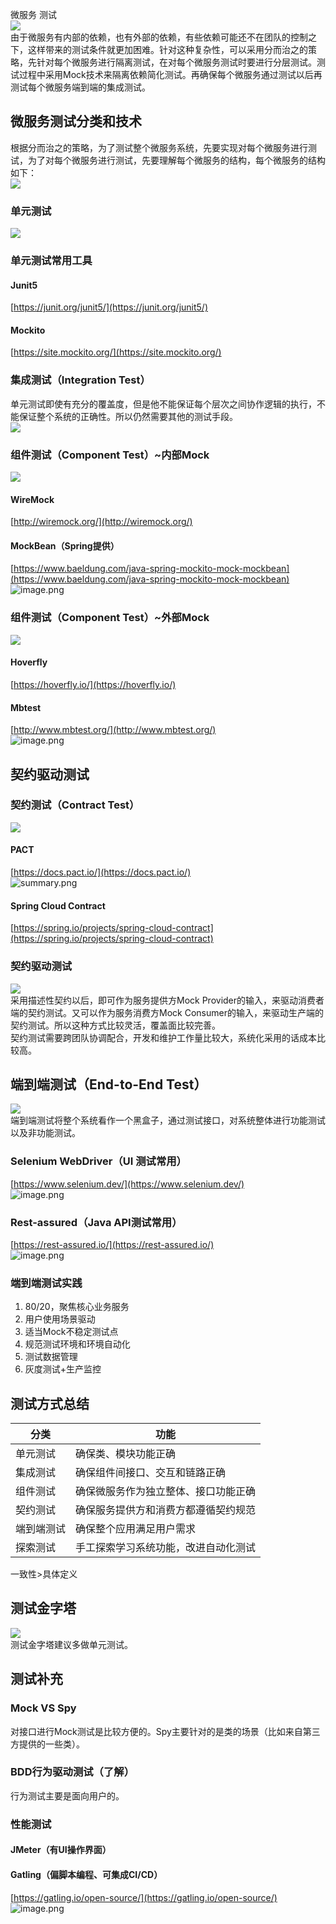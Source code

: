 微服务 测试<br />![](https://cdn.nlark.com/yuque/0/2021/jpeg/396745/1631286871990-529a66dd-b505-4392-bd00-677f8f6f55ca.jpeg)<br />由于微服务有内部的依赖，也有外部的依赖，有些依赖可能还不在团队的控制之下，这样带来的测试条件就更加困难。针对这种复杂性，可以采用分而治之的策略，先针对每个微服务进行隔离测试，在对每个微服务测试时要进行分层测试。测试过程中采用Mock技术来隔离依赖简化测试。再确保每个微服务通过测试以后再测试每个微服务端到端的集成测试。
<a name="qZ3m9"></a>
## 微服务测试分类和技术
根据分而治之的策略，为了测试整个微服务系统，先要实现对每个微服务进行测试，为了对每个微服务进行测试，先要理解每个微服务的结构，每个微服务的结构如下：<br />![](https://cdn.nlark.com/yuque/0/2021/jpeg/396745/1631288162294-7f411389-b6fc-4be7-b09e-b3f9b1dbd65e.jpeg)
<a name="I3lsK"></a>
### 单元测试
![](https://cdn.nlark.com/yuque/0/2021/jpeg/396745/1631288530356-704b78e7-1b9e-4330-8af4-9f0cb2ed4460.jpeg)
<a name="MDpHM"></a>
### 单元测试常用工具
<a name="Cg0sS"></a>
#### Junit5
[https://junit.org/junit5/](https://junit.org/junit5/)
<a name="tv50D"></a>
#### Mockito
[https://site.mockito.org/](https://site.mockito.org/)
<a name="hDblx"></a>
### 集成测试（Integration Test）
单元测试即使有充分的覆盖度，但是他不能保证每个层次之间协作逻辑的执行，不能保证整个系统的正确性。所以仍然需要其他的测试手段。<br />![](https://cdn.nlark.com/yuque/0/2021/jpeg/396745/1631535013854-8986a30d-90f4-470b-8846-a65da1c58d23.jpeg)
<a name="s3a7C"></a>
### 组件测试（Component Test）~内部Mock
![](https://cdn.nlark.com/yuque/0/2021/jpeg/396745/1631535016089-590c3c04-2409-4a3e-9675-c808caca81bd.jpeg)
<a name="KWn9X"></a>
#### WireMock
[http://wiremock.org/](http://wiremock.org/)
<a name="rUZ1p"></a>
#### MockBean（Spring提供）
[https://www.baeldung.com/java-spring-mockito-mock-mockbean](https://www.baeldung.com/java-spring-mockito-mock-mockbean)<br />![image.png](https://cdn.nlark.com/yuque/0/2021/png/396745/1631289429836-e8ce9e17-3f10-4f1e-a1b5-e348124043ce.png#clientId=u85cf25cb-da61-4&from=paste&height=599&id=uaf1689eb&originHeight=1796&originWidth=3798&originalType=binary&ratio=1&size=751653&status=done&style=shadow&taskId=ufbd34584-bcf5-4d7e-bae5-703be4f0e8f&width=1266)
<a name="ey7OM"></a>
### 组件测试（Component Test）~外部Mock
![](https://cdn.nlark.com/yuque/0/2021/jpeg/396745/1631535020007-c61e4014-4300-4d36-be00-71eeda4b99f7.jpeg)
<a name="bgkLN"></a>
#### Hoverfly
[https://hoverfly.io/](https://hoverfly.io/)
<a name="QCawd"></a>
#### Mbtest
[http://www.mbtest.org/](http://www.mbtest.org/)<br />![image.png](https://cdn.nlark.com/yuque/0/2021/png/396745/1631289891469-0677fac0-f55e-439c-bb47-e8c6ad13763d.png#clientId=u85cf25cb-da61-4&from=paste&height=601&id=u68177d02&originHeight=1803&originWidth=3840&originalType=binary&ratio=1&size=922207&status=done&style=none&taskId=u87209246-61cd-4eb7-b766-58887e2845e&width=1280)
<a name="sCIDF"></a>
## 契约驱动测试
<a name="A6JRJ"></a>
### 契约测试（Contract Test）
![](https://cdn.nlark.com/yuque/0/2021/jpeg/396745/1631462344572-5ce01e89-7d36-4389-99a9-b67267d1a950.jpeg)
<a name="Li5IC"></a>
#### PACT
[https://docs.pact.io/](https://docs.pact.io/)<br />![summary.png](https://cdn.nlark.com/yuque/0/2021/png/396745/1631462358421-e64c314a-a2e5-433a-b730-b76ed1ee3387.png#clientId=u76d8c948-758b-4&from=ui&id=u290ee2b6&originHeight=1342&originWidth=1799&originalType=binary&ratio=1&size=404885&status=done&style=stroke&taskId=u7832b215-b4c1-4db9-aa28-9bf5f2fb89a)
<a name="H4Jy3"></a>
#### Spring Cloud Contract
[https://spring.io/projects/spring-cloud-contract](https://spring.io/projects/spring-cloud-contract)
<a name="Lmzwd"></a>
### 契约驱动测试
![](https://cdn.nlark.com/yuque/0/2021/jpeg/396745/1631496624517-30745b33-f7a8-47f4-8f58-80bbcbbe314b.jpeg)<br />采用描述性契约以后，即可作为服务提供方Mock Provider的输入，来驱动消费者端的契约测试。又可以作为服务消费方Mock Consumer的输入，来驱动生产端的契约测试。所以这种方式比较灵活，覆盖面比较完善。<br />契约测试需要跨团队协调配合，开发和维护工作量比较大，系统化采用的话成本比较高。
<a name="P65BV"></a>
## 端到端测试（End-to-End Test）
![](https://cdn.nlark.com/yuque/0/2021/jpeg/396745/1631533141367-9c8216ef-7a1e-432b-b7c9-6361c728d35d.jpeg)<br />端到端测试将整个系统看作一个黑盒子，通过测试接口，对系统整体进行功能测试以及非功能测试。
<a name="fWdr9"></a>
### Selenium WebDriver（UI 测试常用）
[https://www.selenium.dev/](https://www.selenium.dev/)<br />![image.png](https://cdn.nlark.com/yuque/0/2021/png/396745/1631533026091-436f7226-a3a1-4ead-bf69-72ea7e41c308.png#clientId=ue3013844-29b4-4&from=paste&height=601&id=uf083dca8&originHeight=1803&originWidth=3798&originalType=binary&ratio=1&size=544388&status=done&style=stroke&taskId=uc3b9ddae-8193-483c-a220-7add3a070ee&width=1266)
<a name="p8huZ"></a>
### Rest-assured（Java API测试常用）
[https://rest-assured.io/](https://rest-assured.io/)<br />![image.png](https://cdn.nlark.com/yuque/0/2021/png/396745/1631533168518-bde80f20-00ec-47d4-b7f4-4e6a453cb66f.png#clientId=ue3013844-29b4-4&from=paste&height=601&id=u34aeaded&originHeight=1803&originWidth=3798&originalType=binary&ratio=1&size=3648837&status=done&style=none&taskId=ua5f7ea02-b2bd-46f5-9a21-7c6daa536ee&width=1266)
<a name="CmglH"></a>
### 端到端测试实践

1. 80/20，聚焦核心业务服务
2. 用户使用场景驱动
3. 适当Mock不稳定测试点
4. 规范测试环境和环境自动化
5. 测试数据管理
6. 灰度测试+生产监控
<a name="ikWwU"></a>
## 测试方式总结
| 分类 | 功能 |
| --- | --- |
| 单元测试 | 确保类、模块功能正确 |
| 集成测试 | 确保组件间接口、交互和链路正确 |
| 组件测试 | 确保微服务作为独立整体、接口功能正确 |
| 契约测试 | 确保服务提供方和消费方都遵循契约规范 |
| 端到端测试 | 确保整个应用满足用户需求 |
| 探索测试 | 手工探索学习系统功能，改进自动化测试 |

一致性>具体定义
<a name="UTvpH"></a>
## 测试金字塔
![](https://cdn.nlark.com/yuque/0/2021/jpeg/396745/1631533972526-d6816ce3-7c08-41db-aaa2-3239e5c4949c.jpeg)<br />测试金字塔建议多做单元测试。
<a name="MBiog"></a>
## 测试补充
<a name="hTzCV"></a>
### Mock VS Spy
对接口进行Mock测试是比较方便的。Spy主要针对的是类的场景（比如来自第三方提供的一些类）。
<a name="WADl0"></a>
### BDD行为驱动测试（了解）
行为测试主要是面向用户的。
<a name="zOLtT"></a>
### 性能测试
<a name="qaLwR"></a>
#### JMeter（有UI操作界面）
<a name="aP3tC"></a>
#### Gatling（偏脚本编程、可集成CI/CD）
[https://gatling.io/open-source/](https://gatling.io/open-source/)<br />![image.png](https://cdn.nlark.com/yuque/0/2021/png/396745/1631538438021-216e28a0-ee13-4dcf-90ab-165da0dfc9ba.png#clientId=u1497b7dd-53ea-4&from=paste&height=447&id=ued3fab07&originHeight=1342&originWidth=3798&originalType=binary&ratio=1&size=1663319&status=done&style=none&taskId=ufabe3755-b617-49fa-9922-e091da9d13d&width=1266)
